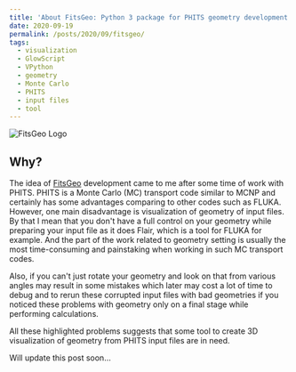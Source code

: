 ```yaml
---
title: 'About FitsGeo: Python 3 package for PHITS geometry development and visualization'
date: 2020-09-19
permalink: /posts/2020/09/fitsgeo/
tags:
  - visualization
  - GlowScript
  - VPython
  - geometry
  - Monte Carlo
  - PHITS
  - input files
  - tool
---
```


![](https://ivangordeev.com/images/fitsgeo/logo.svg "FitsGeo Logo")

## Why?

The idea of [FitsGeo](https://fitsgeo.readthedocs.io) development came to me
after some time of work with PHITS. PHITS is a Monte Carlo (MC) transport code
similar to MCNP and certainly has some advantages comparing to other codes such
as FLUKA. However, one main disadvantage is visualization of geometry of input
files. By that I mean that you don't have a full control on your geometry while
preparing your input file as it does Flair, which is a tool for FLUKA for example.
And the part of the work related to geometry setting is usually the most
time-consuming and painstaking when working in such MC transport codes.

Also, if you can't just rotate your geometry and look on that from various angles
may result in some mistakes which later may cost a lot of time to debug and to rerun
these corrupted input files with bad geometries if you noticed these problems
with geometry only on a final stage while performing calculations.

All these highlighted problems suggests that some tool to create 3D visualization
of geometry from PHITS input files are in need. 

Will update this post soon...

